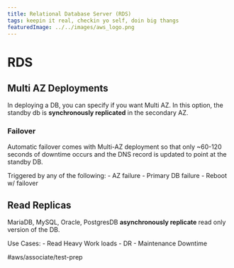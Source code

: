 ```yaml
---
title: Relational Database Server (RDS)
tags: keepin it real, checkin yo self, doin big thangs
featuredImage: ../../images/aws_logo.png
---
```


# RDS
## Multi AZ Deployments
In deploying a DB, you can specify if you want Multi AZ. In this option, the standby db is **synchronously replicated** in the secondary AZ. 

### Failover
Automatic failover comes with Multi-AZ deployment so that only ~60-120 seconds of downtime occurs and the DNS record is updated to point at the standby DB.

Triggered by any of the following:
	- AZ failure
	- Primary DB failure
	- Reboot w/ failover

## Read Replicas
MariaDB, MySQL, Oracle, PostgresDB **asynchronously replicate** read only version of the DB.

Use Cases:
	- Read Heavy Work loads
	- DR
	- Maintenance Downtime

#aws/associate/test-prep